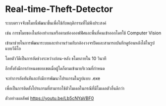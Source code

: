 # Real-time-Theft-Detector
ระบบตรวจจับขโมยนี้พัฒนาขึ้นเพื่อใช้กับพฤติกรรมที่ไม่พึงประสงค์ 

เช่น การขโมยของในห้องทำงานหรือตามห้องออฟฟิศและพื้นที่คนเข้าออกโดยใช้ Computer Vision 

เข้ามาช่วยในการพัฒนาระบบและทำงานร่วมกับกล้องวงจรปิดและสามารถบันทึกดูย้อนหลังได้ในรูปแบบวีดีโอ

โดยตัววีดีเป็นการอัดช่วงระหว่างก่อน-หลัง ขโมยภายใน 10 วินาที

อีกทั้งยังมีการกำหนดขอบเขตเมื่อผู้ใดก็ตามเข้ามาบริเวณที่กำหนด

จะทำการอัดทันทีและยังมีการพัฒนาโปรแกรมในรูปแบบ .exe 

เพื่อเป็นการติดตั้งโปรแกรมที่สามารถใช้ตัวโมเดลในกรณีที่มีโมเดลตัวอื่นดีกว่า

ตัวอย่างผลลัพธ์ https://youtu.be/Lb5cNYaVBF0
